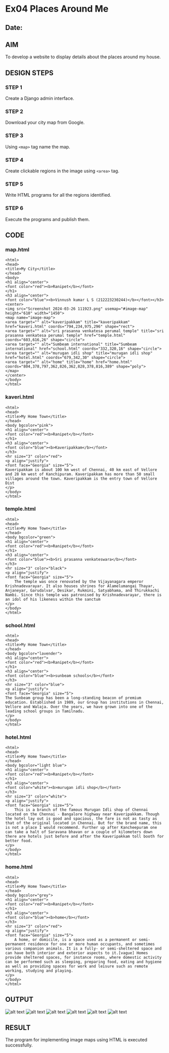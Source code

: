 # Ex04 Places Around Me
## Date: 

## AIM
To develop a website to display details about the places around my house.

## DESIGN STEPS

### STEP 1
Create a Django admin interface.

### STEP 2
Download your city map from Google.

### STEP 3
Using ```<map>``` tag name the map.

### STEP 4
Create clickable regions in the image using ```<area>``` tag.

### STEP 5
Write HTML programs for all the regions identified.

### STEP 6
Execute the programs and publish them.

## CODE
### map.html
```
<html>
<head>
<title>My City</title>
</head>
<body>
<h1 align="center">
<font color="red"><b>Ranipet</b></font>
</h1>
<h3 align="center">
<font color="blue"><b>Vinnush kumar L S (212223230244)</b></font></h3>
<center>
<img src="Screenshot 2024-03-26 111923.png" usemap="#image-map"  height="610" width="1450">
<map name="image-map">
<area target="" alt="kaveripakkam" title="kaveripakkam" href="kaveri.html" coords="794,234,975,296" shape="rect">
<area target="" alt="sri prasanna venkatesa perumal temple" title="sri prasanna venkatesa perumal temple" href="temple.html" coords="603,616,26" shape="circle">
<area target="" alt="Sumbeam international" title="Sumbeam international" href="school.html" coords="332,320,16" shape="circle">
<area target="" alt="murugan idli shop" title="murugan idli shop" href="hotel.html" coords="679,342,30" shape="circle">
<area target="" alt="home" title="home" href="home.html" coords="804,378,797,362,826,362,828,378,816,389" shape="poly">
</map>
</center>
</body>
</html>
```
### kaveri.html
```
<html>
<head>
<title>My Home Town</title>
</head>
<body bgcolor="pink">
<h1 align="center">
<font color="red"><b>Ranipet</b></font>
</h1>
<h3 align="center">
<font color="blue"><b>Kaveripakkam</b></font>
</h3>
<hr size="3" color="red">
<p align="justify">
<font face="Georgia" size="5">
Kaveripakkam is about 100 km west of Chennai, 40 km east of Vellore and 28 km west of Kanchipuram. Kaveripakkam has more than 50 small villages around the town. Kaveripakkam is the entry town of Vellore Dist
</p>
</body>
</html>
```

### temple.html
```
<html>
<head>
<title>My Home Town</title>
</head>
<body bgcolor="green">
<h1 align="center">
<font color="red"><b>Ranipet</b></font>
</h1>
<h3 align="center">
<font color="blue"><b>Sri prasanna venkateswara</b></font>
</h3>
<hr size="3" color="black">
<p align="justify">
<font face="Georgia" size="5">
    The temple was once renovated by the Vijayanagara emperor Krishnadevarayar. It also houses shrines for Alamelumangai Thayar, Anjaneyar, Garudalvar, Desikar, Rukmini, Satyabhama, and Thirukkachi Nambi. Since this temple was patronised by Krishnadevarayar, there is an idol of his likeness within the sanctum
</p>
</body>
</html>
```

### school.html
```
<html>
<head>
<title>My Home Town</title>
</head>
<body bgcolor="lavender">
<h1 align="center">
<font color="red"><b>Ranipet</b></font>
</h1>
<h3 align="center">
<font color="blue"><b>sunbeam schools</b></font>
</h3>
<hr size="3" color="blue">
<p align="justify">
<font face="Georgia" size="5">
The Sunbeam group has been a long-standing beacon of premium education. Established in 1989, our Group has institutions in Chennai, Vellore and Walaja. Over the years, we have grown into one of the leading school groups in Tamilnadu.
</p>
</body>
</html>
```
### hotel.html
```
<html>
<head>
<title>My Home Town</title>
</head>
<body bgcolor="light blue">
<h1 align="center">
<font color="red"><b>Ranipet</b></font>
</h1>
<h3 align="center">
<font color="white"><b>murugan idli shop</b></font>
</h3>
<hr size="3" color="white">
<p align="justify">
<font face="Georgia" size="5">
    This is a branch of the famous Murugan Idli shop of Chennai located on the Chennai - Bangalore highway near Kaveripakkam. Though the hotel lay out is good and spacious, the fare is not as tasty as that of the original located in Chennai. But for the brand name, this is not a place I would recommend. Further up after Kancheepuram one can take a halt of Saravana bhavan or a couple of kilometers down there are hotels just before and after the Kaveripakkam toll booth for better food.
</p>
</body>
</html>
```
### home.html
```
<html>
<head>
<title>My Home Town</title>
</head>
<body bgcolor="grey">
<h1 align="center">
<font color="red"><b>Ranipet</b></font>
</h1>
<h3 align="center">
<font color="blue"><b>home</b></font>
</h3>
<hr size="3" color="red">
<p align="justify">
<font face="Georgia" size="5">
    A home, or domicile, is a space used as a permanent or semi-permanent residence for one or more human occupants, and sometimes various companion animals. It is a fully- or semi-sheltered space and can have both interior and exterior aspects to it.[vague] Homes provide sheltered spaces, for instance rooms, where domestic activity can be performed such as sleeping, preparing food, eating and hygiene as well as providing spaces for work and leisure such as remote working, studying and playing.
</p>
</body>
</html>
```
## OUTPUT
![alt text](<Screenshot 2024-04-04 133900.png>)
 ![alt text](<Screenshot 2024-04-04 133200.png>) 
 ![alt text](<Screenshot 2024-04-04 133330.png>) 
 ![alt text](<Screenshot 2024-04-04 133511.png>) 
 ![alt text](<Screenshot 2024-04-04 133605.png>) 
 ![alt text](<Screenshot 2024-04-04 133814.png>)



## RESULT
The program for implementing image maps using HTML is executed successfully.
